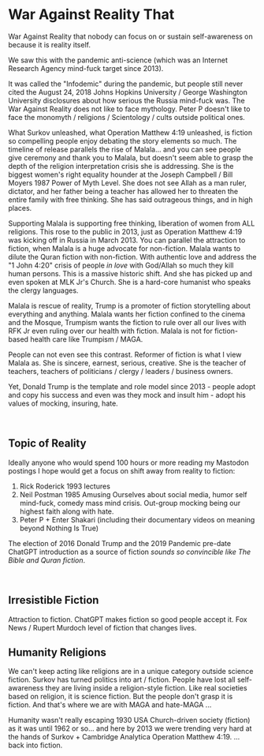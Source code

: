 # War Against Reality That

War Against Reality that nobody can focus on or sustain self-awareness on because it is reality itself.

We saw this with the pandemic anti-science (which was an Internet Research Agency mind-fuck target since 2013).

It was called the "Infodemic" during the pandemic, but people still never cited the August 24, 2018 Johns Hopkins University / George Washington University disclosures about how serious the Russia mind-fuck was. The War Against Reality does not like to face mythology. Peter P doesn't like to face the monomyth / religions / Scientology / cults outside political ones. 

What Surkov unleashed, what Operation Matthew 4:19 unleashed, is fiction so compelling people enjoy debating the story elements so much. The timeline of release parallels the rise of Malala... and you can see people give ceremony and thank you to Malala, but doesn't seem able to grasp the depth of the religion interpretation crisis she is addressing. She is the biggest women's right equality hounder at the Joseph Campbell / Bill Moyers 1987 Power of Myth Level. She does not see Allah as a man ruler, dictator, and her father being a teacher has allowed her to threaten the entire family with free thinking. She has said outrageous things, and in high places.

Supporting Malala is supporting free thinking, liberation of women from ALL religions. This rose to the public in 2013, just as Operation Matthew 4:19 was kicking off in Russia in March 2013. You can parallel the attraction to fiction, when Malala is a huge advocate for non-fiction. Malala wants to dilute the Quran fiction with non-fiction. With authentic love and address the "1 John 4:20" crisis of people *in love* with God/Allah so much they kill human persons. This is a massive historic shift. And she has picked up and even spoken at MLK Jr's Church. She is a hard-core humanist who speaks the clergy languages.

Malala is rescue of reality, Trump is a promoter of fiction storytelling about everything and anything. Malala wants her fiction confined to the cinema and the Mosque, Trumpism wants the fiction to rule over all our lives with RFK Jr even ruling over our health with fiction.  Malala is not for fiction-based health care like Trumpism / MAGA.

People can not even see this contrast. Reformer of fiction is what I view Malala as. She is sincere, earnest, serious, creative. She is the teacher of teachers, teachers of politicians / clergy / leaders / business owners. 

Yet, Donald Trump is the template and role model since 2013 - people adopt and copy his success and even was they mock and insult him - adopt his values of mocking, insuring, hate.

&nbsp;

## Topic of Reality 

Ideally anyone who would spend 100 hours or more reading my Mastodon postings I hope would get a focus on shift away from reality to fiction:

1. Rick Roderick 1993 lectures
2. Neil Postman 1985 Amusing Ourselves about social media, humor self mind-fuck, comedy mass mind crisis. Out-group mocking being our highest faith along with hate.
3. Peter P + Enter Shakari (including their documentary videos on meaning beyond Nothing Is True)

The election of 2016 Donald Trump and the 2019 Pandemic pre-date ChatGPT introduction as a source of fiction *sounds so convincible like The Bible and Quran fiction*. 

&nbsp;

## Irresistible Fiction

Attraction to fiction. ChatGPT makes fiction so good people accept it. Fox News / Rupert Murdoch level of fiction that changes lives.

## Humanity Religions

We can't keep acting like religions are in a unique category outside science fiction. Surkov has turned politics into art / fiction. People have lost all self-awareness they are living inside a religion-style fiction. Like real societies based on religion, it is science fiction. But the people don't grasp it is fiction. And that's where we are with MAGA and hate-MAGA ... 

Humanity wasn't really escaping 1930 USA Church-driven society (fiction) as it was until 1962 or so... and here by 2013 we were trending very hard at the hands of Surkov + Cambridge Analytica Operation Matthew 4:19. … back into fiction.

